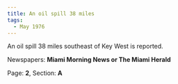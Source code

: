 ```yaml
---  
title: An oil spill 38 miles  
tags:  
  - May 1976  
---  
```

  
An oil spill 38 miles southeast of Key West is reported.  
  
Newspapers: **Miami Morning News or The Miami Herald**  
  
Page: **2**, Section: **A** 
